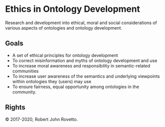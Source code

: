 # Ethics in Ontology Development
Research and development into ethical, moral and social considerations of various aspects of ontologies and ontology development.

## Goals
- A set of ethical principles for ontology development
- To correct misinformation and myths of ontology development and use
- To increase moral awareness and responsibility in semantic-related communities
- To increase user awareness of the semantics and underlying viewpoints within ontologies they (users) may use
- To ensure fairness, equal opportunity among ontologies in the community. 

## Rights
© 2017-2020, Robert John Rovetto.
